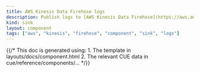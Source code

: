 ```yaml
---
title: AWS Kinesis Data Firehose logs
description: Publish logs to [AWS Kinesis Data Firehose](https://aws.amazon.com/kinesis/data-firehose) topics
kind: sink
layout: component
tags: ["aws", "kinesis", "firehose", "component", "sink", "logs"]
---
```


{{/* This doc is generated using:
     1. The template in layouts/docs/component.html
     2. The relevant CUE data in cue/reference/components/... */}}
